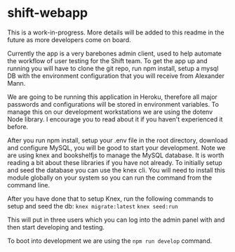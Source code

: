 # shift-webapp
This is a work-in-progress. More details will be added to this readme in the future as more developers come on board.

Currently the app is a very barebones admin client, used to help automate the workflow of user testing for the Shift team. To get the app up and running you will have to clone the git repo, run npm install, setup a mysql DB with the environment configuration that you will receive from Alexander Mann.

We are going to be running this application in Heroku, therefore all major passwords and configurations will be stored in environment variables. To manage this on our development workstations we are using the dotenv Node library. I encourage you to read about it if you haven't experienced it before.

After you run npm install, setup your .env file in the root directory, download and configure MySQL, you will be good to start your development. Note we are using knex and bookshelfjs to manage the MySQL database. It is worth reading a bit about these libraries if you have not already. To initially setup and seed the database you can use the knex cli. You will need to install this module globally on your system so you can run the command from the command line.

After you have done that to setup Knex, run the following commands to setup and seed the db:
`knex migrate:latest`
`knex seed:run`

This will put in three users which you can log into the admin panel with and then start developing and testing.

To boot into development we are using the `npm run develop` command.
